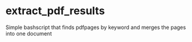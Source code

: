 # extract_pdf_results
Simple bashscript that finds pdfpages by keyword and merges the pages into one document
